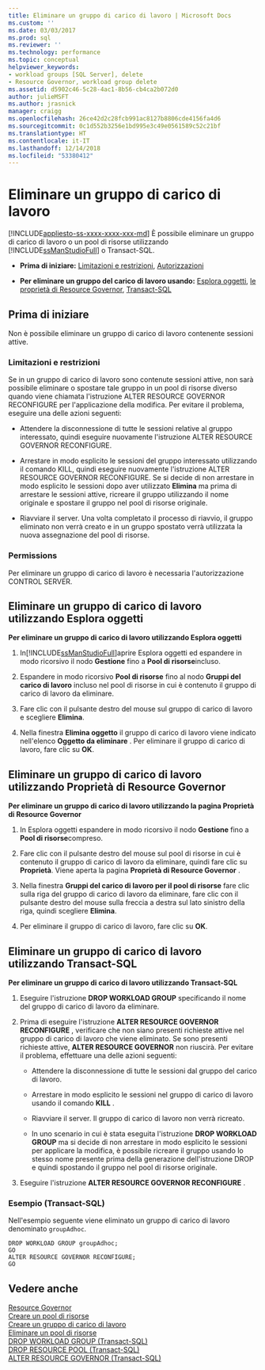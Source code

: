 ```yaml
---
title: Eliminare un gruppo di carico di lavoro | Microsoft Docs
ms.custom: ''
ms.date: 03/03/2017
ms.prod: sql
ms.reviewer: ''
ms.technology: performance
ms.topic: conceptual
helpviewer_keywords:
- workload groups [SQL Server], delete
- Resource Governor, workload group delete
ms.assetid: d5902c46-5c28-4ac1-8b56-cb4ca2b072d0
author: julieMSFT
ms.author: jrasnick
manager: craigg
ms.openlocfilehash: 26ce42d2c28fcb991ac8127b8806cde4156fa4d6
ms.sourcegitcommit: 0c1d552b3256e1bd995e3c49e0561589c52c21bf
ms.translationtype: HT
ms.contentlocale: it-IT
ms.lasthandoff: 12/14/2018
ms.locfileid: "53380412"
---
```

# <a name="delete-a-workload-group"></a>Eliminare un gruppo di carico di lavoro
[!INCLUDE[appliesto-ss-xxxx-xxxx-xxx-md](../../includes/appliesto-ss-xxxx-xxxx-xxx-md.md)]
  È possibile eliminare un gruppo di carico di lavoro o un pool di risorse utilizzando [!INCLUDE[ssManStudioFull](../../includes/ssmanstudiofull-md.md)] o Transact-SQL.  
  
-   **Prima di iniziare:**  [Limitazioni e restrizioni](#LimitationsRestrictions), [Autorizzazioni](#Permissions)  
  
-   **Per eliminare un gruppo del carico di lavoro usando:**  [Esplora oggetti](#DelWGObjEx), [le proprietà di Resource Governor](#DelWGRGProp), [Transact-SQL](#DelWGTSQL)  
  
##  <a name="BeforeYouBegin"></a> Prima di iniziare  
 Non è possibile eliminare un gruppo di carico di lavoro contenente sessioni attive.  
  
###  <a name="LimitationsRestrictions"></a> Limitazioni e restrizioni  
 Se in un gruppo di carico di lavoro sono contenute sessioni attive, non sarà possibile eliminare o spostare tale gruppo in un pool di risorse diverso quando viene chiamata l'istruzione ALTER RESOURCE GOVERNOR RECONFIGURE per l'applicazione della modifica. Per evitare il problema, eseguire una delle azioni seguenti:  
  
-   Attendere la disconnessione di tutte le sessioni relative al gruppo interessato, quindi eseguire nuovamente l'istruzione ALTER RESOURCE GOVERNOR RECONFIGURE.  
  
-   Arrestare in modo esplicito le sessioni del gruppo interessato utilizzando il comando KILL, quindi eseguire nuovamente l'istruzione ALTER RESOURCE GOVERNOR RECONFIGURE. Se si decide di non arrestare in modo esplicito le sessioni dopo aver utilizzato **Elimina** ma prima di arrestare le sessioni attive, ricreare il gruppo utilizzando il nome originale e spostare il gruppo nel pool di risorse originale.  
  
-   Riavviare il server. Una volta completato il processo di riavvio, il gruppo eliminato non verrà creato e in un gruppo spostato verrà utilizzata la nuova assegnazione del pool di risorse.  
  
###  <a name="Permissions"></a> Permissions  
 Per eliminare un gruppo di carico di lavoro è necessaria l'autorizzazione CONTROL SERVER.  
  
##  <a name="DelWGObjEx"></a> Eliminare un gruppo di carico di lavoro utilizzando Esplora oggetti  
 **Per eliminare un gruppo di carico di lavoro utilizzando Esplora oggetti**  
  
1.  In[!INCLUDE[ssManStudioFull](../../includes/ssmanstudiofull-md.md)]aprire Esplora oggetti ed espandere in modo ricorsivo il nodo **Gestione** fino a **Pool di risorse**incluso.  
  
2.  Espandere in modo ricorsivo **Pool di risorse** fino al nodo **Gruppi del carico di lavoro** incluso nel pool di risorse in cui è contenuto il gruppo di carico di lavoro da eliminare.  
  
3.  Fare clic con il pulsante destro del mouse sul gruppo di carico di lavoro e scegliere **Elimina**.  
  
4.  Nella finestra **Elimina oggetto** il gruppo di carico di lavoro viene indicato nell'elenco **Oggetto da eliminare** . Per eliminare il gruppo di carico di lavoro, fare clic su **OK**.  
  
##  <a name="DelWGRGProp"></a> Eliminare un gruppo di carico di lavoro utilizzando Proprietà di Resource Governor  
 **Per eliminare un gruppo di carico di lavoro utilizzando la pagina Proprietà di Resource Governor**  
  
1.  In Esplora oggetti espandere in modo ricorsivo il nodo **Gestione** fino a **Pool di risorse**compreso.  
  
2.  Fare clic con il pulsante destro del mouse sul pool di risorse in cui è contenuto il gruppo di carico di lavoro da eliminare, quindi fare clic su **Proprietà**. Viene aperta la pagina **Proprietà di Resource Governor** .  
  
3.  Nella finestra **Gruppi del carico di lavoro per il pool di risorse** fare clic sulla riga del gruppo di carico di lavoro da eliminare, fare clic con il pulsante destro del mouse sulla freccia a destra sul lato sinistro della riga, quindi scegliere **Elimina**.  
  
4.  Per eliminare il gruppo di carico di lavoro, fare clic su **OK**.  
  
##  <a name="DelWGTSQL"></a> Eliminare un gruppo di carico di lavoro utilizzando Transact-SQL  
 **Per eliminare un gruppo di carico di lavoro utilizzando Transact-SQL**  
  
1.  Eseguire l'istruzione **DROP WORKLOAD GROUP** specificando il nome del gruppo di carico di lavoro da eliminare.  
  
2.  Prima di eseguire l'istruzione **ALTER RESOURCE GOVERNOR RECONFIGURE** , verificare che non siano presenti richieste attive nel gruppo di carico di lavoro che viene eliminato. Se sono presenti richieste attive, **ALTER RESOURCE GOVERNOR** non riuscirà. Per evitare il problema, effettuare una delle azioni seguenti:  
  
    -   Attendere la disconnessione di tutte le sessioni dal gruppo del carico di lavoro.  
  
    -   Arrestare in modo esplicito le sessioni nel gruppo di carico di lavoro usando il comando **KILL** .  
  
    -   Riavviare il server. Il gruppo di carico di lavoro non verrà ricreato.  
  
    -   In uno scenario in cui è stata eseguita l'istruzione **DROP WORKLOAD GROUP** ma si decide di non arrestare in modo esplicito le sessioni per applicare la modifica, è possibile ricreare il gruppo usando lo stesso nome presente prima della generazione dell'istruzione DROP e quindi spostando il gruppo nel pool di risorse originale.  
  
3.  Eseguire l'istruzione **ALTER RESOURCE GOVERNOR RECONFIGURE** .  
  
### <a name="example-transact-sql"></a>Esempio (Transact-SQL)  
 Nell'esempio seguente viene eliminato un gruppo di carico di lavoro denominato `groupAdhoc`.  
  
```  
DROP WORKLOAD GROUP groupAdhoc;  
GO  
ALTER RESOURCE GOVERNOR RECONFIGURE;  
GO  
```  
  
## <a name="see-also"></a>Vedere anche  
 [Resource Governor](../../relational-databases/resource-governor/resource-governor.md)   
 [Creare un pool di risorse](../../relational-databases/resource-governor/create-a-resource-pool.md)   
 [Creare un gruppo di carico di lavoro](../../relational-databases/resource-governor/create-a-workload-group.md)   
 [Eliminare un pool di risorse](../../relational-databases/resource-governor/delete-a-resource-pool.md)   
 [DROP WORKLOAD GROUP &#40;Transact-SQL&#41;](../../t-sql/statements/drop-workload-group-transact-sql.md)   
 [DROP RESOURCE POOL &#40;Transact-SQL&#41;](../../t-sql/statements/drop-resource-pool-transact-sql.md)   
 [ALTER RESOURCE GOVERNOR &#40;Transact-SQL&#41;](../../t-sql/statements/alter-resource-governor-transact-sql.md)  
  
  
